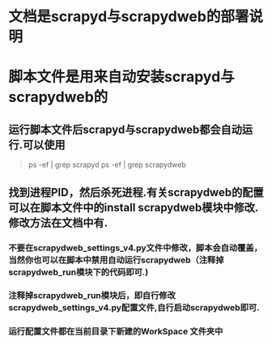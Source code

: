 # 文档是scrapyd与scrapydweb的部署说明

# 脚本文件是用来自动安装scrapyd与scrapydweb的
## 运行脚本文件后scrapyd与scrapydweb都会自动运行.可以使用

> ps -ef | grep scrapyd
> ps -ef | grep scrapydweb

## 找到进程PID，然后杀死进程.有关scrapydweb的配置可以在脚本文件中的install scrapydweb模块中修改.修改方法在文档中有.
### 不要在scrapydweb_settings_v4.py文件中修改，脚本会自动覆盖，当然你也可以在脚本中禁用自动运行scrapydweb（注释掉scrapydweb_run模块下的代码即可.)
### 注释掉scrapydweb_run模块后，即自行修改scrapydweb_settings_v4.py配置文件,自行启动scrapydweb即可.

### 运行配置文件都在当前目录下新建的WorkSpace 文件夹中
